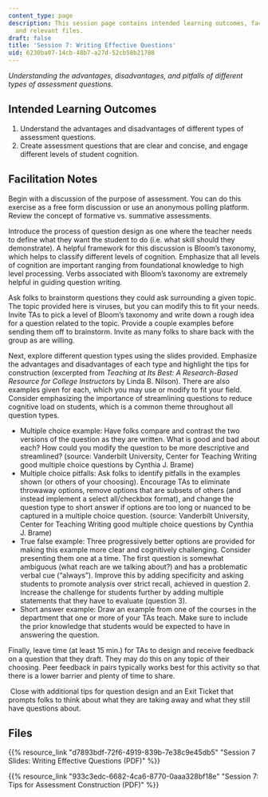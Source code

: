 ```yaml
---
content_type: page
description: This session page contains intended learning outcomes, facilitation notes,
  and relevant files.
draft: false
title: 'Session 7: Writing Effective Questions'
uid: 6230ba07-14cb-48b7-a27d-52cb58b21788
---
```

*Understanding the advantages, disadvantages, and pitfalls of different types of assessment questions.*

## Intended Learning Outcomes

1. Understand the advantages and disadvantages of different types of assessment questions.
2. Create assessment questions that are clear and concise, and engage different levels of student cognition.

## Facilitation Notes

Begin with a discussion of the purpose of assessment. You can do this exercise as a free form discussion or use an anonymous polling platform. Review the concept of formative vs. summative assessments.

Introduce the process of question design as one where the teacher needs to define what they want the student to do (i.e. what skill should they demonstrate). A helpful framework for this discussion is Bloom’s taxonomy, which helps to classify different levels of cognition. Emphasize that all levels of cognition are important ranging from foundational knowledge to high level processing. Verbs associated with Bloom’s taxonomy are extremely helpful in guiding question writing.

Ask folks to brainstorm questions they could ask surrounding a given topic. The topic provided here is viruses, but you can modify this to fit your needs. Invite TAs to pick a level of Bloom’s taxonomy and write down a rough idea for a question related to the topic. Provide a couple examples before sending them off to brainstorm. Invite as many folks to share back with the group as are willing.

Next, explore different question types using the slides provided. Emphasize the advantages and disadvantages of each type and highlight the tips for construction (excerpted from *Teaching at Its Best: A Research-Based Resource for College Instructors* by Linda B. Nilson). There are also examples given for each, which you may use or modify to fit your field. Consider emphasizing the importance of streamlining questions to reduce cognitive load on students, which is a common theme throughout all question types.

- Multiple choice example: Have folks compare and contrast the two versions of the question as they are written. What is good and bad about each? How could you modify the question to be more descriptive and streamlined? (source: Vanderbilt University, Center for Teaching Writing good multiple choice questions by Cynthia J. Brame)
- Multiple choice pitfalls: Ask folks to identify pitfalls in the examples shown (or others of your choosing). Encourage TAs to eliminate throwaway options, remove options that are subsets of others (and instead implement a select all/checkbox format), and change the question type to short answer if options are too long or nuanced to be captured in a multiple choice question. (source: Vanderbilt University, Center for Teaching Writing good multiple choice questions by Cynthia J. Brame)
- True false example: Three progressively better options are provided for making this example more clear and cognitively challenging. Consider presenting them one at a time. The first question is somewhat ambiguous (what reach are we talking about?) and has a problematic verbal cue (“always”). Improve this by adding specificity and asking students to promote analysis over strict recall, achieved in question 2. Increase the challenge for students further by adding multiple statements that they have to evaluate (question 3).
- Short answer example: Draw an example from one of the courses in the department that one or more of your TAs teach. Make sure to include the prior knowledge that students would be expected to have in answering the question.

Finally, leave time (at least 15 min.) for TAs to design and receive feedback on a question that they draft. They may do this on any topic of their choosing. Peer feedback in pairs typically works best for this activity so that there is a lower barrier and plenty of time to share.

 Close with additional tips for question design and an Exit Ticket that prompts folks to think about what they are taking away and what they still have questions about.

## Files

{{% resource_link "d7893bdf-72f6-4919-839b-7e38c9e45db5" "Session 7 Slides: Writing Effective Questions (PDF)" %}}

{{% resource_link "933c3edc-6682-4ca6-8770-0aaa328bf18e" "Session 7: Tips for Assessment Construction (PDF)" %}}